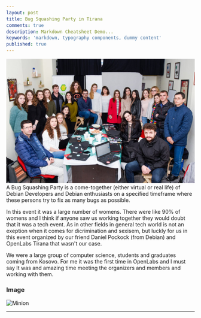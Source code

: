 ```yaml
---
layout: post
title: Bug Squashing Party in Tirana
comments: true
description: Markdown Cheatsheet Demo...
keywords: 'markdown, typography components, dummy content'
published: true
---
```


<img src="\assets\images\IMG_20180306_183729.png">
A Bug Squashing Party is  a come-together (either virtual or real life) of Debian Developers and Debian enthusiasts on a specified timeframe where these persons try to fix as many bugs as possible.

In this event it was a large number of womens. There were like 90% of womens and I think if anyone saw us working together they would doubt that it was a tech event. 
As in other fields in general tech world is not an exeption when it comes for dicrimination and sexisem, 
but luckly for us in this event organized by our friend Daniel Pockock (from Debian)
and OpenLabs Tirana that wasn't our case. 

We were a large group of computer science, students and graduates coming from Kosovo. 
For me it was the first time in OpenLabs and I must say It was and amazing time meeting the organizers and members and working with them.


<div class="divider"></div>

### Image

![Minion](http://octodex.github.com/images/minion.png)

---
